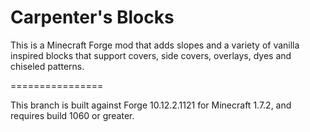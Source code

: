 Carpenter's Blocks
================

This is a Minecraft Forge mod that adds slopes and a variety of vanilla inspired blocks that support covers, side covers, overlays, dyes and chiseled patterns.

================

This branch is built against Forge 10.12.2.1121 for Minecraft 1.7.2, and requires build 1060 or greater.
